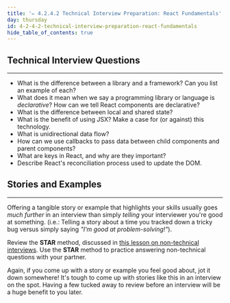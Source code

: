 ```yaml
---
title: '✏️ 4.2.4.2 Technical Interview Preparation: React Fundamentals'
day: thursday
id: 4-2-4-2-technical-interview-preparation-react-fundamentals
hide_table_of_contents: true
---
```


## Technical Interview Questions
---

* What is the difference between a library and a framework? Can you list an example of each?
* What does it mean when we say a programming library or language is _declarative_? How can we tell React components are declarative?
* What is the difference between local and shared state?
* What is the benefit of using JSX? Make a case for (or against) this technology.
* What is unidirectional data flow?
* How can we use callbacks to pass data between child components and parent components?
* What are keys in React, and why are they important?
* Describe React's reconciliation process used to update the DOM.

## Stories and Examples
<hr />

Offering a tangible story or example that highlights your skills usually goes _much further_ in an interview than simply _telling_ your interviewer you're good at something. (i.e.: Telling a story about a time you tracked down a tricky bug versus simply saying _"I'm good at problem-solving!"_).

Review the **STAR** method, discussed in [this lesson on non-technical interviews](/marketing-yourself/preparing-for-job-interviews/non-technical-interview). Use the **STAR** method to practice answering non-technical questions with your partner.

Again, if you come up with a story or example you feel good about, jot it down somewhere! It's tough to come up with stories like this in an interview on the spot. Having a few tucked away to review before an interview will be a huge benefit to you later.
